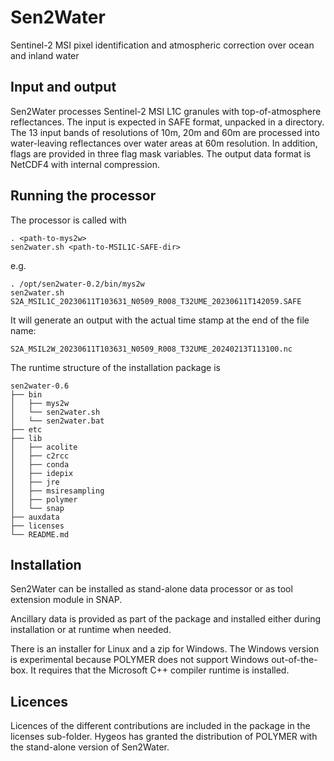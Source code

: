 # Sen2Water

Sentinel-2 MSI pixel identification and atmospheric correction over ocean and inland water

## Input and output

Sen2Water processes Sentinel-2 MSI L1C granules with top-of-atmosphere reflectances. 
The input is expected in SAFE format, unpacked in a directory.
The 13 input bands of resolutions of 10m, 20m and 60m are processed into water-leaving 
reflectances over water areas at 60m resolution. In addition, flags are provided in 
three flag mask variables. The output data format is NetCDF4 with internal compression.

## Running the processor

The processor is called with

    . <path-to-mys2w>
    sen2water.sh <path-to-MSIL1C-SAFE-dir>

e.g.

    . /opt/sen2water-0.2/bin/mys2w
    sen2water.sh S2A_MSIL1C_20230611T103631_N0509_R008_T32UME_20230611T142059.SAFE

It will generate an output with the actual time stamp at the end of the file name:

    S2A_MSIL2W_20230611T103631_N0509_R008_T32UME_20240213T113100.nc

The runtime structure of the installation package is

    sen2water-0.6
    ├── bin
    │   ├── mys2w
    │   └── sen2water.sh
    │   └── sen2water.bat
    ├── etc
    ├── lib
    │   ├── acolite
    │   ├── c2rcc
    │   ├── conda
    │   ├── idepix
    │   ├── jre
    │   ├── msiresampling
    │   ├── polymer
    │   └── snap
    ├── auxdata
    ├── licenses
    └── README.md

## Installation

Sen2Water can be installed as stand-alone data processor or as tool
extension module in SNAP.

Ancillary data is provided as part of the package and installed either
during installation or at runtime when needed.

There is an installer for Linux and a zip for Windows. The Windows
version is experimental because POLYMER does not support Windows
out-of-the-box. It requires that the Microsoft C++ compiler runtime is
installed.

## Licences

Licences of the different contributions are included in the package in
the licenses sub-folder. Hygeos has granted the distribution of POLYMER
with the stand-alone version of Sen2Water.

